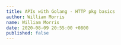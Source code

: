 ```yaml
---
title: APIs with Golang - HTTP pkg basics
author: William Morris
name: William Morris
date: 2020-08-09 20:55:00 +0800
published: false
---
```


